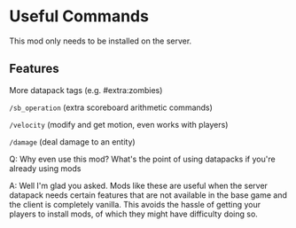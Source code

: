 # Useful Commands

This mod only needs to be installed on the server.

## Features
More datapack tags (e.g. #extra:zombies)

`/sb_operation` (extra scoreboard arithmetic commands)

`/velocity` (modify and get motion, even works with players)

`/damage` (deal damage to an entity)


Q: Why even use this mod? What's the point of using datapacks if you're already using mods

A: Well I'm glad you asked. Mods like these are useful when the server datapack needs certain features that are not available in the base game and the client is completely vanilla. This avoids the hassle of getting your players to install mods, of which they might have difficulty doing so.
